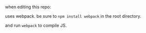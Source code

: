 
when editing this repo:

uses webpack. be sure to `npm install webpack` in the root directory.

and run `webpack` to compile JS.